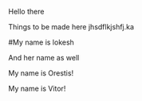 Hello there

Things to be made here
jhsdflkjshfj.ka

#My name is lokesh

And her name as well

My name is Orestis!


My name is Vitor!